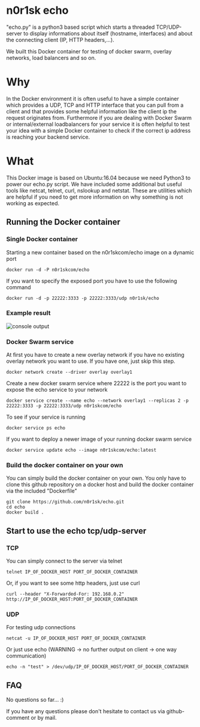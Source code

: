 # n0r1sk echo

"echo.py" is a python3 based script which starts a threaded TCP/UDP-server to display informations about itself (hostname, interfaces) and about the connecting client (IP, HTTP headers,...).

We built this Docker container for testing of docker swarm, overlay networks, load balancers and so on.

# Why
In the Docker environment it is often useful to have a simple container which provides a UDP, TCP and HTTP interface that you can pull from a client and that provides some helpful information like the client ip the request originates from. Furthermore if you are dealing with Docker Swarm or internal/external loadbalancers for your service it is often helpful to test your idea with a simple Docker container to check if the correct ip address is reaching your backend service.

# What
This Docker image is based on Ubuntu:16.04 because we need Python3 to power our echo.py script. We have included some additional but useful tools like netcat, telnet, curl, nslookup and netstat. These are utilities which are helpful if you need to get more information on why something is not working as expected.

## Running the Docker container
### Single Docker container
Starting a new container based on the n0r1skcom/echo image on a dynamic port
```
docker run -d -P n0r1skcom/echo
```
If you want to specify the exposed port you have to use the following command
```
docker run -d -p 22222:3333 -p 22222:3333/udp n0r1sk/echo
```
### Example result
![console output](https://www.n0r1sk.com/wp-content/uploads/2017/04/output-small.gif "console output")  

### Docker Swarm service
At first you have to create a new overlay network if you have no existing overlay network you want to use.
If you have one, just skip this step.
```
docker network create --driver overlay overlay1
```
Create a new docker swarm service where 22222 is the port you want to expose the echo service to your network
```
docker service create --name echo --network overlay1 --replicas 2 -p 22222:3333 -p 22222:3333/udp n0r1skcom/echo
```
To see if your service is running
```
docker service ps echo
```
If you want to deploy a newer image of your running docker swarm service
```
docker service update echo --image n0r1skcom/echo:latest
```

### Build the docker container on your own
You can simply build the docker container on your own. You only have to clone this github repository on a docker host and build the docker container via the included "Dockerfile"
```
git clone https://github.com/n0r1sk/echo.git
cd echo
docker build .
```

## Start to use the echo tcp/udp-server
### TCP
You can simply connect to the server via telnet
```
telnet IP_OF_DOCKER_HOST PORT_OF_DOCKER_CONTAINER
```
Or, if you want to see some http headers, just use curl
```
curl --header "X-Forwarded-For: 192.168.0.2" http://IP_OF_DOCKER_HOST:PORT_OF_DOCKER_CONTAINER
```
### UDP
For testing udp connections
```
netcat -u IP_OF_DOCKER_HOST PORT_OF_DOCKER_CONTAINER
```
Or just use echo (WARNING -> no further output on client -> one way communication)
```
echo -n "test" > /dev/udp/IP_OF_DOCKER_HOST/PORT_OF_DOCKER_CONTAINER
```

## FAQ
No questions so far...  :)

If you have any questions please don't hesitate to contact us via github-comment or by mail.
